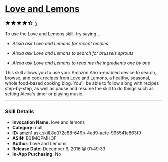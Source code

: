 # [Love and Lemons](http://alexa.amazon.com/#skills/amzn1.ask.skill.8e072c88-649b-4ed9-aefe-995541e863f9)
![4.6 stars](../../images/ic_star_black_18dp_1x.png)![4.6 stars](../../images/ic_star_black_18dp_1x.png)![4.6 stars](../../images/ic_star_black_18dp_1x.png)![4.6 stars](../../images/ic_star_black_18dp_1x.png)![4.6 stars](../../images/ic_star_half_black_18dp_1x.png) 3

To use the Love and Lemons skill, try saying...

* *Alexa ask Love and Lemons for recent recipes*

* *Alexa ask Love and Lemons to search for brussels sprouts*

* *Alexa ask Love and Lemons to read me the ingredients one by one*

This skill allows you to use your Amazon Alexa-enabled device to search, browse, and cook recipes from Love and Lemons, a healthy, seasonal, whole food-based cooking blog. You'll be able to follow along with recipes step-by-step, as well as pause and resume the skill to do things such as setting Alexa's timer or playing music.

***

### Skill Details

* **Invocation Name:** love and lemons
* **Category:** null
* **ID:** amzn1.ask.skill.8e072c88-649b-4ed9-aefe-995541e863f9
* **ASIN:** B01MQPMHOF
* **Author:** Love and Lemons
* **Release Date:** December 9, 2016 @ 01:49:33
* **In-App Purchasing:** No
